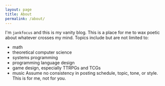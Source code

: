 ```yaml
---
layout: page
title: About
permalink: /about/
---
```


I'm `jankfocus` and this is my vanity blog.
This is a place for me to wax poetic about whatever crosses my mind.
Topics include but are not limited to:
* math
* theoretical computer science
* systems programming
* programming language design
* game design, especially TTRPGs and TCGs
* music
Assume no consistency in posting schedule, topic, tone, or style.
This is for me, not for you.
